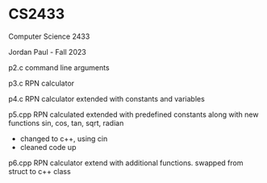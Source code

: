 # CS2433
Computer Science 2433

Jordan Paul - Fall 2023

p2.c command line arguments

p3.c RPN calculator

p4.c RPN calculator extended with constants and variables

p5.cpp RPN calculated extended with predefined constants along with new functions sin, cos, tan, sqrt, radian
- changed to c++, using cin
- cleaned code up

p6.cpp RPN calculator extend with additional functions. swapped from struct to c++ class


